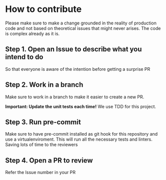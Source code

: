 # How to contribute
Please make sure to make a change grounded in the reality of production code and not based on theoretical issues that might never arises. The code is complex already as it is.

## Step 1. Open an Issue to describe what you intend to do
So that everyone is aware of the intention before getting a surprise PR

## Step 2. Work in a branch
Make sure to work in a branch to make it easier to create a new PR.

**Important: Update the unit tests each time!**
We use TDD for this project.

## Step 3. Run pre-commit
Make sure to have pre-commit installed as git hook for this repository and use a virtualenviroment.
This will run all the necessary tests and linters. Saving lots of time to the reviewers

## Step 4. Open a PR to review
Refer the Issue number in your PR